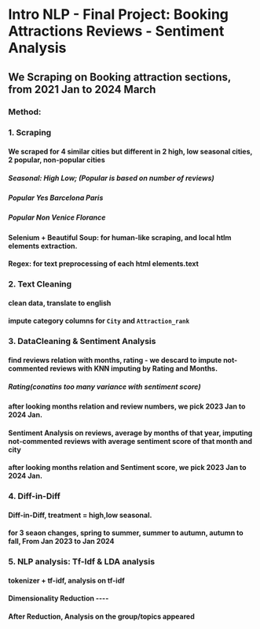 # Intro NLP - Final Project: Booking Attractions Reviews - Sentiment Analysis

## We Scraping on Booking attraction sections, from 2021 Jan to 2024 March
 ### Method:
 ### 1. Scraping
 #### We scraped for 4 similar cities but different in 2 high, low seasonal cities, 2 popular, non-popular cities
 ##### Seasonal:   High          Low; (Popular is based on number of reviews)
 ##### Popular Yes Barcelona     Paris
 ##### Popular Non Venice        Florance
 #### Selenium + Beautiful Soup: for human-like scraping, and local htlm elements extraction. 
 #### Regex: for text preprocessing of each html elements.text

 ### 2. Text Cleaning
 #### clean data, translate to english
 #### impute category columns for `City` and `Attraction_rank`
 
 ### 3. DataCleaning & Sentiment Analysis
 #### find reviews relation with months, rating - we descard to impute not-commented reviews with KNN imputing by Rating and Months.
 ##### Rating(conatins too many variance with sentiment score)
 #### after looking months relation and review numbers, we pick 2023 Jan to 2024 Jan.

 #### Sentiment Analysis on reviews, average by months of that year, imputing not-commented reviews with average sentiment score of that month and city
 #### after looking months relation and Sentiment score, we pick 2023 Jan to 2024 Jan.

 ### 4. Diff-in-Diff
 #### Diff-in-Diff, treatment = high,low seasonal.
 #### for 3 seaon changes, spring to summer, summer to autumn, autumn to fall, From Jan 2023 to Jan 2024

 
 ### 5. NLP analysis: Tf-Idf & LDA analysis
 #### tokenizer + tf-idf, analysis on tf-idf
 #### Dimensionality Reduction ----
 #### After Reduction, Analysis on the group/topics appeared

